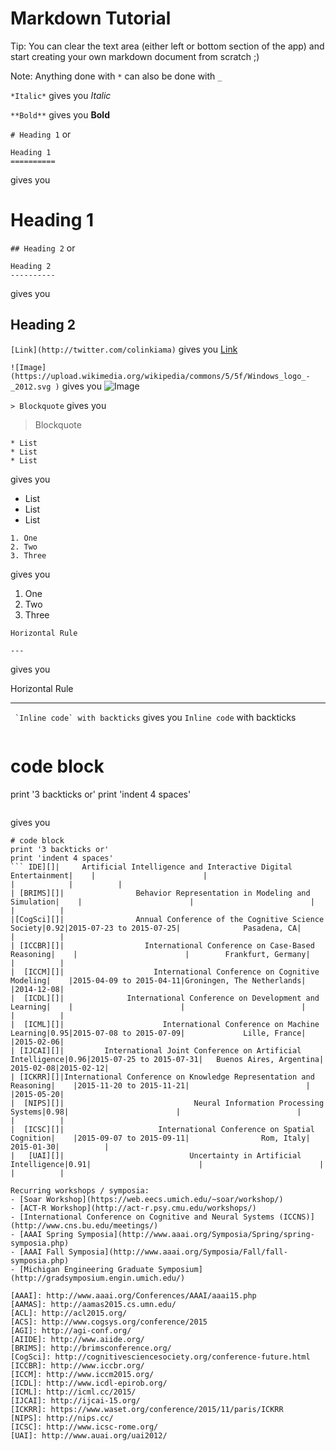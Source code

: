 Markdown Tutorial=======================Tip: You can clear the text area (either left or bottom section of the app) and start creating your own markdown document from scratch ;)Note: Anything done with `*` can also be done with `_``*Italic*` gives you *Italic*`**Bold**` gives you **Bold**`# Heading 1` or ```Heading 1==========```gives you# Heading 1`## Heading 2` or```Heading 2----------```gives you ## Heading 2`[Link](http://twitter.com/colinkiama)` gives you [Link](http://twitter.com/colinkiama)`![Image](https://upload.wikimedia.org/wikipedia/commons/5/5f/Windows_logo_-_2012.svg)` gives you ![Image](https://upload.wikimedia.org/wikipedia/commons/5/5f/Windows_logo_-_2012.svg)`> Blockquote` gives you > Blockquote```* List* List* List ```gives you* List* List* List ```1. One2. Two3. Three ```gives you1. One2. Two3. Three ```Horizontal Rule--- ```gives youHorizontal Rule--- `` `Inline code` with backticks`` gives you `Inline code` with backticks``` ``` # code block print '3 backticks or' print 'indent 4 spaces' ``````gives you```# code blockprint '3 backticks or'print 'indent 4 spaces'``` IDE][]|     Artificial Intelligence and Interactive Digital Entertainment|    |                        |                          |            |          |
| [BRIMS][]|                Behavior Representation in Modeling and Simulation|    |                        |                          |            |          |
|[CogSci][]|                Annual Conference of the Cognitive Science Society|0.92|2015-07-23 to 2015-07-25|              Pasadena, CA|            |          |
| [ICCBR][]|                  International Conference on Case-Based Reasoning|    |                        |        Frankfurt, Germany|            |          |
|  [ICCM][]|                    International Conference on Cognitive Modeling|    |2015-04-09 to 2015-04-11|Groningen, The Netherlands|            |2014-12-08|
|  [ICDL][]|              International Conference on Development and Learning|    |                        |                          |            |          |
|  [ICML][]|                      International Conference on Machine Learning|0.95|2015-07-08 to 2015-07-09|             Lille, France|            |2015-02-06|
| [IJCAI][]|         International Joint Conference on Artificial Intelligence|0.96|2015-07-25 to 2015-07-31|   Buenos Aires, Argentina|  2015-02-08|2015-02-12|
| [ICKRR][]|International Conference on Knowledge Representation and Reasoning|    |2015-11-20 to 2015-11-21|                          |            |2015-05-20|
|  [NIPS][]|                             Neural Information Processing Systems|0.98|                        |                          |            |          |
|  [ICSC][]|                     International Conference on Spatial Cognition|    |2015-09-07 to 2015-09-11|                Rom, Italy|  2015-01-30|          |
|   [UAI][]|                            Uncertainty in Artificial Intelligence|0.91|                        |                          |            |          |

Recurring workshops / symposia:
- [Soar Workshop](https://web.eecs.umich.edu/~soar/workshop/)
- [ACT-R Workshop](http://act-r.psy.cmu.edu/workshops/)
- [International Conference on Cognitive and Neural Systems (ICCNS)](http://www.cns.bu.edu/meetings/)
- [AAAI Spring Symposia](http://www.aaai.org/Symposia/Spring/spring-symposia.php)
- [AAAI Fall Symposia](http://www.aaai.org/Symposia/Fall/fall-symposia.php)
- [Michigan Engineering Graduate Symposium](http://gradsymposium.engin.umich.edu/)

[AAAI]: http://www.aaai.org/Conferences/AAAI/aaai15.php
[AAMAS]: http://aamas2015.cs.umn.edu/
[ACL]: http://acl2015.org/
[ACS]: http://www.cogsys.org/conference/2015
[AGI]: http://agi-conf.org/
[AIIDE]: http://www.aiide.org/
[BRIMS]: http://brimsconference.org/
[CogSci]: http://cognitivesciencesociety.org/conference-future.html
[ICCBR]: http://www.iccbr.org/
[ICCM]: http://www.iccm2015.org/
[ICDL]: http://www.icdl-epirob.org/
[ICML]: http://icml.cc/2015/
[IJCAI]: http://ijcai-15.org/
[ICKRR]: https://www.waset.org/conference/2015/11/paris/ICKRR
[NIPS]: http://nips.cc/
[ICSC]: http://www.icsc-rome.org/
[UAI]: http://www.auai.org/uai2012/